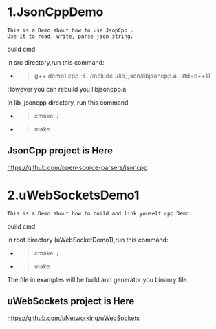# 1.JsonCppDemo
    This is a Demo about how to use JsopCpp .
    Use it to read, write, parse json string.

build cmd:

  in src directory,run this command:
 - > g++ demo1.cpp -I ../include  ./lib_json/libjsoncpp.a -std=c++11

  However you can rebuild you libjsoncpp.a 
  
  In lib_jsoncpp directory, run this command:
 - > cmake ./
 - > make 
 

## JsonCpp project is Here
https://github.com/open-source-parsers/jsoncpp


# 2.uWebSocketsDemo1
    This is a Demo about how to build and link youself cpp Demo.
   
build cmd:

  in root directory (uWebSocketDemo1),run this command:
 - > cmake ./
 - > make 
 
  The file in examples will be build and generator you binanry file.
  
## uWebSockets project is Here  
https://github.com/uNetworking/uWebSockets


